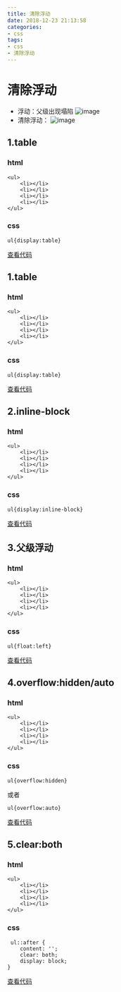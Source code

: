 ```yaml
---
title: 清除浮动
date: 2018-12-23 21:13:58
categories:
- css
tags:
- css
- 清除浮动
---
```


# 清除浮动

* 浮动：父级出现塌陷
  ![image](./img/浮动1.png)
* 清除浮动：
  ![image](./img/浮动2.png)

## 1.table

### html

```
<ul>
    <li></li>
    <li></li>
    <li></li>
    <li></li>
</ul>
```

### css

```
ul{display:table}
```

[查看代码](./table.html)

## 1.table

### html

```
<ul>
    <li></li>
    <li></li>
    <li></li>
    <li></li>
</ul>
```

### css

```
ul{display:table}
```

[查看代码](./table.html)

## 2.inline-block

### html

```
<ul>
    <li></li>
    <li></li>
    <li></li>
    <li></li>
</ul>
```

### css

```
ul{display:inline-block}
```

[查看代码](./inline-block.html)

## 3.父级浮动

### html

```
<ul>
    <li></li>
    <li></li>
    <li></li>
    <li></li>
</ul>
```

### css

```
ul{float:left}
```

[查看代码](./父级浮动.html)

## 4.overflow:hidden/auto

### html

```
<ul>
    <li></li>
    <li></li>
    <li></li>
    <li></li>
</ul>
```

### css

```
ul{overflow:hidden}
```

或者

```
ul{overflow:auto}
```

[查看代码](./overflow.html)

## 5.clear:both

### html

```
<ul>
    <li></li>
    <li></li>
    <li></li>
    <li></li>
</ul>
```

### css

```
 ul::after {
    content: '';
    clear: both;
    display: block;
}
```

[查看代码](./clear.html)
